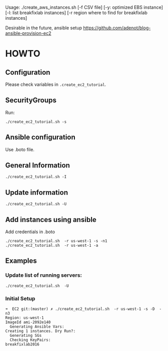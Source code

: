 Usage: ./create_aws_instances.sh [-f CSV file] [-y: optimized EBS instance] [-l: list breakfixlab instances] [-r region where to find for breakfixlab instances]


Desirable in the future, ansible setup https://github.com/adenot/blog-ansible-provision-ec2

# HOWTO

## Configuration

Please check variables in `.create_ec2_tutorial`.

## SecurityGroups

Run:

```
./create_ec2_tutorial.sh -s
```

## Ansible configuration

Use .boto file.

## General Information

```
./create_ec2_tutorial.sh -I
```

## Update information

```
./create_ec2_tutorial.sh -U
```

## Add instances using ansible

Add credentials in .boto


```
./create_ec2_tutorial.sh  -r us-west-1 -s -n1
./create_ec2_tutorial.sh  -r us-west-1 -a
```


## Examples

### Update list of running servers:

```
./create_ec2_tutorial.sh  -U
```

### Initial Setup


```
➜  EC2 git:(master) ✗ ./create_ec2_tutorial.sh  -r us-west-1 -s -D  -n3
Region: us-west-1
ImageId ami-2092e140
  Generating Ansible Vars:
Creating 1 instances. Dry Run?:
  Generating SGs
  Checking KeyPairs:
breakfixlab2016



```
